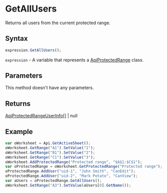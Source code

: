 # GetAllUsers

Returns all users from the current protected range.

## Syntax

```javascript
expression.GetAllUsers();
```

`expression` - A variable that represents a [ApiProtectedRange](../ApiProtectedRange.md) class.

## Parameters

This method doesn't have any parameters.

## Returns

[ApiProtectedRangeUserInfo[]](../../ApiProtectedRangeUserInfo/ApiProtectedRangeUserInfo.md) \| null

## Example



```javascript editor-xlsx
var oWorksheet = Api.GetActiveSheet();
oWorksheet.GetRange("A1").SetValue("1");
oWorksheet.GetRange("B1").SetValue("2");
oWorksheet.GetRange("C1").SetValue("3");
oWorksheet.AddProtectedRange("Protected range", "$A$1:$C$1");
var oProtectedRange = oWorksheet.GetProtectedRange("Protected range");
oProtectedRange.AddUser("uid-1", "John Smith", "CanEdit");
oProtectedRange.AddUser("uid-2", "Mark Potato", "CanView");
var aUsers = oProtectedRange.GetAllUsers();
oWorksheet.GetRange("A3").SetValue(aUsers[0].GetName());

```
